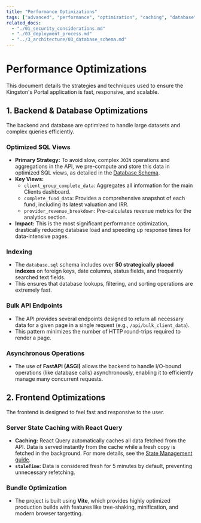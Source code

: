 ```yaml
---
title: "Performance Optimizations"
tags: ["advanced", "performance", "optimization", "caching", "database"]
related_docs:
  - "./01_security_considerations.md"
  - "./03_deployment_process.md"
  - "../3_architecture/03_database_schema.md"
---
```

# Performance Optimizations

This document details the strategies and techniques used to ensure the Kingston's Portal application is fast, responsive, and scalable.

## 1. Backend & Database Optimizations

The backend and database are optimized to handle large datasets and complex queries efficiently.

### Optimized SQL Views
- **Primary Strategy:** To avoid slow, complex `JOIN` operations and aggregations in the API, we pre-compute and store this data in optimized SQL views, as detailed in the [Database Schema](../3_architecture/03_database_schema.md).
- **Key Views:**
  - `client_group_complete_data`: Aggregates all information for the main Clients dashboard.
  - `complete_fund_data`: Provides a comprehensive snapshot of each fund, including its latest valuation and IRR.
  - `provider_revenue_breakdown`: Pre-calculates revenue metrics for the analytics section.
- **Impact:** This is the most significant performance optimization, drastically reducing database load and speeding up response times for data-intensive pages.

### Indexing
- The `database.sql` schema includes over **50 strategically placed indexes** on foreign keys, date columns, status fields, and frequently searched text fields.
- This ensures that database lookups, filtering, and sorting operations are extremely fast.

### Bulk API Endpoints
- The API provides several endpoints designed to return all necessary data for a given page in a single request (e.g., `/api/bulk_client_data`).
- This pattern minimizes the number of HTTP round-trips required to render a page.

### Asynchronous Operations
- The use of **FastAPI (ASGI)** allows the backend to handle I/O-bound operations (like database calls) asynchronously, enabling it to efficiently manage many concurrent requests.

## 2. Frontend Optimizations

The frontend is designed to feel fast and responsive to the user.

### Server State Caching with React Query
- **Caching:** React Query automatically caches all data fetched from the API. Data is served instantly from the cache while a fresh copy is fetched in the background. For more details, see the [State Management guide](../5_frontend_guide/02_state_management.md).
- **`staleTime`:** Data is considered fresh for 5 minutes by default, preventing unnecessary refetching.

### Bundle Optimization
- The project is built using **Vite**, which provides highly optimized production builds with features like tree-shaking, minification, and modern browser targetting.